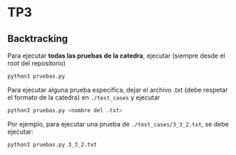 # TP3

## Backtracking

Para ejecutar **todas las pruebas de la catedra**, ejecutar (siempre desde el root del repositorio)

```bash
python3 pruebas.py
```

Para ejecutar alguna prueba especifica, dejar el archivo .txt (debe respetar el formato de la catedra) en `./test_cases` y ejecutar

```bash
python3 pruebas.py <nombre del .txt>
```

Por ejemplo, para ejecutar una prueba de `./test_cases/3_3_2.txt`, se debe ejecutar:

```bash
python3 pruebas.py 3_3_2.txt
```